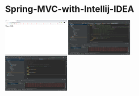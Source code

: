 # Spring-MVC-with-Intellij-IDEA

<p>
<a href="https://github.com/muratcelikk/Spring-MVC-with-Intellij-IDEA/blob/main/img/mvc.png" target="_blank">
<img src="https://github.com/muratcelikk/Spring-MVC-with-Intellij-IDEA/blob/main/img/mvc.png" width="200" style="max-width:100%;"></a>

<a href="https://github.com/muratcelikk/Spring-MVC-with-Intellij-IDEA/blob/main/img/1.png" target="_blank">
<img src="https://github.com/muratcelikk/Spring-MVC-with-Intellij-IDEA/blob/main/img/1.png" width="200" style="max-width:100%;"></a>

<a href="https://github.com/muratcelikk/Spring-MVC-with-Intellij-IDEA/blob/main/img/2.png" target="_blank">
<img src="https://github.com/muratcelikk/Spring-MVC-with-Intellij-IDEA/blob/main/img/2.png" width="200" style="max-width:100%;"></a>
<p>


